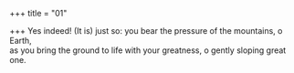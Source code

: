 +++
title = "01"

+++
Yes indeed! (It is) just so: you bear the pressure of the mountains,  o Earth,  
as you bring the ground to life with your greatness, o gently sloping  great one.  